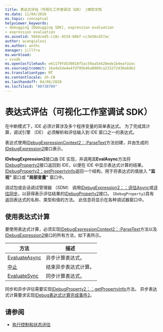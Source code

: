 ```yaml
---
title: 表达式评估（可视化工作室调试 SDK） |微软文档
ms.date: 11/04/2016
ms.topic: conceptual
helpviewer_keywords:
- debugging [Debugging SDK], expression evaluation
- expression evaluation
ms.assetid: 5044ced5-c18c-4534-b0bf-cc3e50cd57ac
author: acangialosi
ms.author: anthc
manager: jillfra
ms.workload:
- vssdk
ms.openlocfilehash: e41179fd530818f5ac59aa54420ede1b4eafa1ec
ms.sourcegitcommit: 16a4a5da4a4fd795b46a0869ca2152f2d36e6db2
ms.translationtype: MT
ms.contentlocale: zh-CN
ms.lasthandoff: 04/06/2020
ms.locfileid: "80738709"
---
```

# <a name="expression-evaluation-visual-studio-debugging-sdk"></a>表达式评估（可视化工作室调试 SDK）
在中断模式下，IDE 必须计算涉及多个程序变量的简单表达式。 为了完成其计算，调试引擎 （DE） 必须解析和评估输入到 IDE 窗口之一的表达式。

 表达式使用[IDebugExpressionContext2：:ParseText](../../extensibility/debugger/reference/idebugexpressioncontext2-parsetext.md)方法创建，并由生成的[IDebugExpression2](../../extensibility/debugger/reference/idebugexpression2.md)接口表示。

 **IDebugExpression2**接口由 DE 实现，并调用其**EvalAsync**方法将[IDebugProperty2](../../extensibility/debugger/reference/idebugproperty2.md)接口返回到 IDE，以便在 IDE 中显示表达式计算的结果。 [IDebugProperty2：getPropertyInfo](../../extensibility/debugger/reference/idebugproperty2-getpropertyinfo.md)返回一个结构，用于将表达式的值放入 **"监视"** 窗口或 **"局部变量"** 窗口中。

 调试包或会话调试管理器 （SDM） 调用[IDebugExpression2：：评估Async](../../extensibility/debugger/reference/idebugexpression2-evaluateasync.md)或[评估同步](../../extensibility/debugger/reference/idebugexpression2-evaluatesync.md)，以获得表示评估结果的[IDebugProperty2](../../extensibility/debugger/reference/idebugproperty2.md)接口。 `IDebugProperty2`具有返回表达式的名称、类型和值的方法。 此信息将显示在各种调试器窗口中。

## <a name="using-expression-evaluation"></a>使用表达式计算
 要使用表达式计算，必须实现[IDebugExpressionContext2：:ParseText](../../extensibility/debugger/reference/idebugexpressioncontext2-parsetext.md)方法以及[IDebugExpression2](../../extensibility/debugger/reference/idebugexpression2.md)接口的所有方法，如下表所示。

|方法|描述|
|------------|-----------------|
|[EvaluateAsync](../../extensibility/debugger/reference/idebugexpression2-evaluateasync.md)|异步计算表达式。|
|[中止](../../extensibility/debugger/reference/idebugexpression2-abort.md)|结束异步表达式计算。|
|[EvaluateSync](../../extensibility/debugger/reference/idebugexpression2-evaluatesync.md)|同步计算表达式。|

 同步和异步评估需要实现[IDebugProperty2：：getPropertyInfo](../../extensibility/debugger/reference/idebugproperty2-getpropertyinfo.md)方法。 异步表达式计算要求实现[IDebug表达式计算完成事件2](../../extensibility/debugger/reference/idebugexpressionevaluationcompleteevent2.md)。

## <a name="see-also"></a>请参阅
- [执行控制和状态评估](../../extensibility/debugger/execution-control-and-state-evaluation.md)

